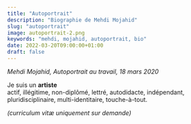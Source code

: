```yaml
---
title: "Autoportrait"
description: "Biographie de Mehdi Mojahid"
slug: "autoportrait"
image: autoportrait-2.png
keywords: "mehdi, mojahid, autoportrait, bio"
date: 2022-03-20T09:00:00+01:00
draft: false
---
```

*Mehdi Mojahid, Autoportrait au travail, 18 mars 2020*  

Je suis un **artiste**  
actif,  illégitime, non-diplômé, lettré, autodidacte, indépendant,  
pluridisciplinaire, multi-identitaire, touche-à-tout.  

*(curriculum vitæ uniquement sur demande)*